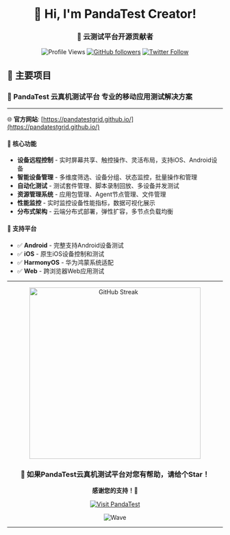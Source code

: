 <div align="center">
  
<!-- 个人头像/Logo位置 -->

# 👋 Hi, I'm PandaTest Creator!

### 🚀 云测试平台开源贡献者

![Profile Views](https://komarev.com/ghpvc/?username=PandaTestGrid&color=brightgreen)
[![GitHub followers](https://img.shields.io/github/followers/PandaTestGrid?style=social)](https://github.com/PandaTestGrid)
[![Twitter Follow](https://img.shields.io/twitter/follow/PandaTestGrid?style=social)](https://twitter.com/PandaTestGrid)

</div>

## 🌟 主要项目

### 🐼 PandaTest 云真机测试平台 专业的移动应用测试解决方案

<div align="center">
</div>

****

🌐 **官方网站**: [https://pandatestgrid.github.io/](https://pandatestgrid.github.io/)

#### 🎯 核心功能

<div align="center">

</div>

- **设备远程控制** - 实时屏幕共享、触控操作、灵活布局，支持iOS、Android设备
- **智能设备管理** - 多维度筛选、设备分组、状态监控，批量操作和管理
- **自动化测试** - 测试套件管理、脚本录制回放、多设备并发测试
- **资源管理系统** - 应用包管理、Agent节点管理、文件管理
- **性能监控** - 实时监控设备性能指标，数据可视化展示
- **分布式架构** - 云端分布式部署，弹性扩容，多节点负载均衡

#### 📱 支持平台
- ✅ **Android** - 完整支持Android设备测试
- ✅ **iOS** - 原生iOS设备控制和测试
- ✅ **HarmonyOS** - 华为鸿蒙系统适配
- ✅ **Web** - 跨浏览器Web应用测试

---
<div align="center">
<!-- GitHub Streak -->
<img src="https://github-readme-streak-stats.herokuapp.com/?user=PandaTestGrid&theme=radical" alt="GitHub Streak" width="400"/>

</div>
<div align="center">

### 🌟 如果PandaTest云真机测试平台对您有帮助，请给个Star！

**感谢您的支持！🐼**

[![Visit PandaTest](https://img.shields.io/badge/🌐_访问官网-pandatestgrid.github.io-blue?style=for-the-badge)](https://pandatestgrid.github.io/)

![Wave](https://raw.githubusercontent.com/mayhemantt/mayhemantt/Update/svg/Bottom.svg)

---
</div> 
